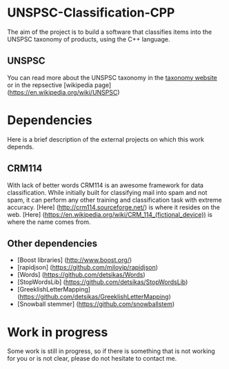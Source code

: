 # UNSPSC-Classification-CPP
The aim of the project is to build a software that classifies items into the UNSPSC taxonomy of products, using the C++ language.

## UNSPSC
You can read more about the UNSPSC taxonomy in the [taxonomy website](https://www.unspsc.org/) or in the repsective [wikipedia page] (https://en.wikipedia.org/wiki/UNSPSC)

# Dependencies
Here is a brief description of the external projects on which this work depends.

## CRM114
With lack of better words CRM114 is an awesome framework for data classification. While initially built for classifying mail into spam and not spam,
it can perform any other training and classification task with extreme accuracy. [Here] (http://crm114.sourceforge.net/) is where it resides on the web.
[Here] (https://en.wikipedia.org/wiki/CRM_114_(fictional_device)) is where the name comes from. 

## Other dependencies
* [Boost libraries] (http://www.boost.org/)
* [rapidjson] (https://github.com/miloyip/rapidjson)
* [Words] (https://github.com/detsikas/Words)
* [StopWordsLib] (https://github.com/detsikas/StopWordsLib)
* [GreeklishLetterMapping] (https://github.com/detsikas/GreeklishLetterMapping)
* [Snowball stemmer] (https://github.com/snowballstem)

# Work in progress
Some work is still in progress, so if there is something that is not working for you or is not clear, please do not hesitate to contact me.

